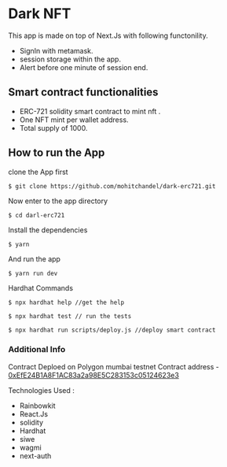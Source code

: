 

# Dark NFT

This app is made on top of Next.Js with following functonility. 
    
- SignIn with metamask.
- session storage within the app.
- Alert before one minute of session end.


## Smart contract functionalities
- ERC-721 solidity smart contract to mint nft .
- One NFT mint per wallet address.
- Total supply of 1000.

## How to run the App
 clone the App first

 ```
 $ git clone https://github.com/mohitchandel/dark-erc721.git
 ```

 Now enter to the app directory

 ```
 $ cd darl-erc721
 ```

 Install the dependencies
 ```
 $ yarn
 ```

 And run the app
 ```
 $ yarn run dev
 ```

 Hardhat Commands
 ```
$ npx hardhat help //get the help

$ npx hardhat test // run the tests

$ npx hardhat run scripts/deploy.js //deploy smart contract
 ```

 ### Additional Info

Contract Deploed on Polygon mumbai testnet
Contract address - [0xEfE24B1A8F1AC83a2a98E5C283153c05124623e3](https://polygonscan.com/address/0xEfE24B1A8F1AC83a2a98E5C283153c05124623e3)

Technologies Used :
- Rainbowkit
- React.Js
- solidity
- Hardhat
- siwe
- wagmi
- next-auth